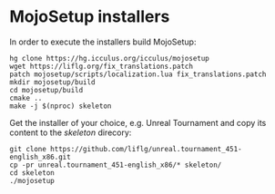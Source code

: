# MojoSetup installers

In order to execute the installers build MojoSetup:

```
hg clone https://hg.icculus.org/icculus/mojosetup
wget https://liflg.org/fix_translations.patch
patch mojosetup/scripts/localization.lua fix_translations.patch
mkdir mojosetup/build
cd mojosetup/build
cmake ..
make -j $(nproc) skeleton
```

Get the installer of your choice, e.g. Unreal Tournament and copy its content to the *skeleton* direcory:
```
git clone https://github.com/liflg/unreal.tournament_451-english_x86.git
cp -pr unreal.tournament_451-english_x86/* skeleton/
cd skeleton
./mojosetup
```
